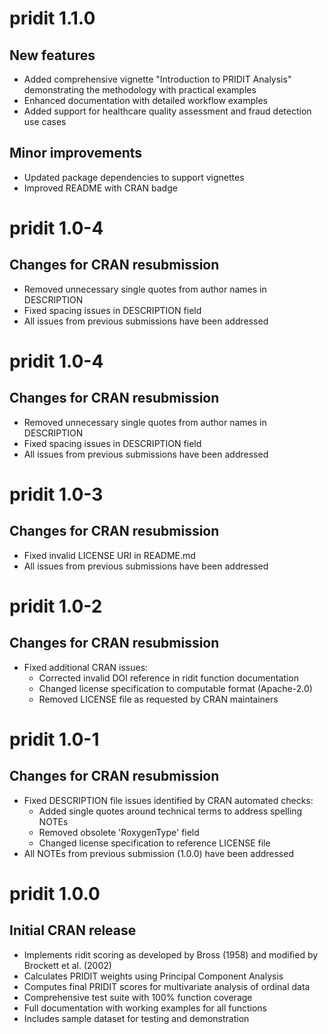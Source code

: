# pridit 1.1.0

## New features

* Added comprehensive vignette "Introduction to PRIDIT Analysis" demonstrating the methodology with practical examples
* Enhanced documentation with detailed workflow examples  
* Added support for healthcare quality assessment and fraud detection use cases

## Minor improvements

* Updated package dependencies to support vignettes
* Improved README with CRAN badge

# pridit 1.0-4

## Changes for CRAN resubmission

* Removed unnecessary single quotes from author names in DESCRIPTION
* Fixed spacing issues in DESCRIPTION field
* All issues from previous submissions have been addressed

# pridit 1.0-4

## Changes for CRAN resubmission

* Removed unnecessary single quotes from author names in DESCRIPTION
* Fixed spacing issues in DESCRIPTION field
* All issues from previous submissions have been addressed

# pridit 1.0-3

## Changes for CRAN resubmission

* Fixed invalid LICENSE URI in README.md
* All issues from previous submissions have been addressed

# pridit 1.0-2

## Changes for CRAN resubmission

* Fixed additional CRAN issues:
  - Corrected invalid DOI reference in ridit function documentation
  - Changed license specification to computable format (Apache-2.0)
  - Removed LICENSE file as requested by CRAN maintainers

# pridit 1.0-1

## Changes for CRAN resubmission

* Fixed DESCRIPTION file issues identified by CRAN automated checks:
  - Added single quotes around technical terms to address spelling NOTEs
  - Removed obsolete 'RoxygenType' field 
  - Changed license specification to reference LICENSE file
* All NOTEs from previous submission (1.0.0) have been addressed

# pridit 1.0.0

## Initial CRAN release

* Implements ridit scoring as developed by Bross (1958) and modified by Brockett et al. (2002)
* Calculates PRIDIT weights using Principal Component Analysis
* Computes final PRIDIT scores for multivariate analysis of ordinal data
* Comprehensive test suite with 100% function coverage
* Full documentation with working examples for all functions
* Includes sample dataset for testing and demonstration
